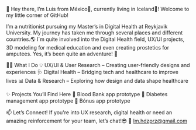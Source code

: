 👋 Hey there, I’m Luis from México🌴, currently living in Iceland🌌! Welcome to my little corner of GitHub!<br>

I’m a nutritionist pursuing my Master’s in Digital Health at Reykjavik University. My journey has taken me through several places and different countries.🌎 I´m quite involved into the Digital Health field, UX/UI projects, 3D modeling for medical education and even creating prostetics for amputees. Yes, it’s been quite an adventure! 🎢

👨‍💻 What I Do 💡 UX/UI & User Research – Creating user-friendly designs and experiences 🩺 Digital Health – Bridging tech and healthcare to improve lives 📊 Data & Research – Exploring how design and data shape healthcare

✨ Projects You’ll Find Here 📌 Blood Bank app prototype 📌 Diabetes management app prototype 📌 Bónus app prototype

📫 Let’s Connect! If you're into UX research, digital health or need an amazing reinforcement for your team, let’s chat!😎 📧 lm.hdzprz@gmail.com
